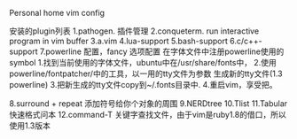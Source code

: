 Personal home vim config

安装的plugin列表
1.pathogen. 插件管理
2.conqueterm. run interactive program in vim buffer
3.a.vim
4.lua-support
5.bash-support
6.c/c++-support
7.powerline
  配置，fancy 选项配置 在字体文件中注册powerline使用的symbol
  1.找到当前使用的字体文件，ubuntu中在/usr/share/fonts中，
  2.使用powerline/fontpatcher/中的工具，以一用的tty文件为参数
    生成新的tty文件(1.3 powerline)
  3.把新生成的tty文件copy到~/.fonts目录中.
  4.重启vim，享受把。

		
 
8.surround + repeat 添加符号给你个对象的周围
9.NERDtree
10.Tlist
11.Tabular 快速格式问本
12.command-T 关键字查找文件，由于vim是ruby1.8的借口，所以使用1.3版本



